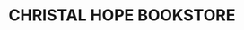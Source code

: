 ---
title: "CHRISTAL HOPE BOOKSTORE"
url: /10155-extension-5-soshanguve-south-pretoria/christal-hope-bookstore/
shop: books
---